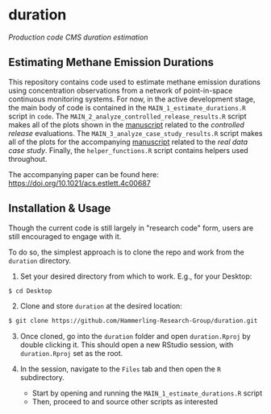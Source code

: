 # duration
*Production code CMS duration estimation*

## Estimating Methane Emission Durations

This repository contains code used to estimate methane emission durations using concentration observations from a network of point-in-space continuous monitoring systems. For now, in the active development stage, the main body of code is contained in the `MAIN_1_estimate_durations.R` script in `code`. The `MAIN_2_analyze_controlled_release_results.R` script makes all of the plots shown in the [manuscript](https://doi.org/10.1021/acs.estlett.4c00687) related to the *controlled release* evaluations. The `MAIN_3_analyze_case_study_results.R` script makes all of the plots for the accompanying [manuscript](https://doi.org/10.1021/acs.estlett.4c00687) related to the *real data case study*. Finally, the `helper_functions.R` script contains helpers used throughout. 

The accompanying paper can be found here: https://doi.org/10.1021/acs.estlett.4c00687

## Installation & Usage

Though the current code is still largely in "research code" form, users are still encouraged to engage with it. 

To do so, the simplest approach is to clone the repo and work from the `duration` directory. 

1. Set your desired directory from which to work. E.g., for your Desktop:

```bash
$ cd Desktop
```

2. Clone and store `duration` at the desired location:

```bash
$ git clone https://github.com/Hammerling-Research-Group/duration.git
```

3. Once cloned, go into the `duration` folder and open `duration.Rproj` by double clicking it. This should open a new RStudio session, with `duration.Rproj` set as the root. 

4. In the session, navigate to the `Files` tab and then open the `R` subdirectory.
     - Start by opening and running the `MAIN_1_estimate_durations.R` script
     - Then, proceed to and source other scripts as interested

